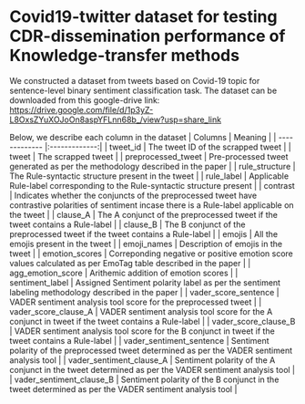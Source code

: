 # Covid19-twitter dataset for testing CDR-dissemination performance of Knowledge-transfer methods
We constructed a dataset from tweets based on Covid-19 topic for sentence-level binary sentiment classification task. The dataset can be downloaded from this google-drive link: https://drive.google.com/file/d/1p3yZ-L8OxsZYuXOJoOn8aspYFLnn68b_/view?usp=share_link

Below, we describe each column in the dataset
| Columns        | Meaning      |
| ------------- |:-------------:|
| tweet_id      | The tweet ID of the scrapped tweet |
| tweet      | The scrapped tweet |
| preprocessed_tweet | Pre-processed tweet generated as per the methodology described in the paper |
| rule_structure | The Rule-syntactic structure present in the tweet |
| rule_label | Applicable Rule-label corresponding to the Rule-syntactic structure present |
| contrast | Indicates whether the conjuncts of the preprocessed tweet have contrastive polarities of sentiment incase there is a Rule-label applicable on the tweet |
| clause_A | The A conjunct of the preprocessed tweet if the tweet contains a Rule-label |
| clause_B | The B conjunct of the preprocessed tweet if the tweet contains a Rule-label |
| emojis | All the emojis present in the tweet |
| emoji_names | Description of emojis in the tweet |
| emotion_scores | Correponding negative or positive emotion score values calculated as per EmoTag table described in the paper |
| agg_emotion_score | Arithemic addition of emotion scores |
| sentiment_label | Assigned Sentiment polarity label as per the sentiment labeling methodology described in the paper |
| vader_score_sentence | VADER sentiment analysis tool score for the preprocessed tweet |
| vader_score_clause_A | VADER sentiment analysis tool score for the A conjunct in tweet if the tweet contains a Rule-label |
| vader_score_clause_B | VADER sentiment analysis tool score for the B conjunct in tweet if the tweet contains a Rule-label |
| vader_sentiment_sentence | Sentiment polarity of the preprocessed tweet determined as per the VADER sentiment analysis tool |
| vader_sentiment_clause_A | Sentiment polarity of the A conjunct in the tweet determined as per the VADER sentiment analysis tool |
| vader_sentiment_clause_B | Sentiment polarity of the B conjunct in the tweet determined as per the VADER sentiment analysis tool |
